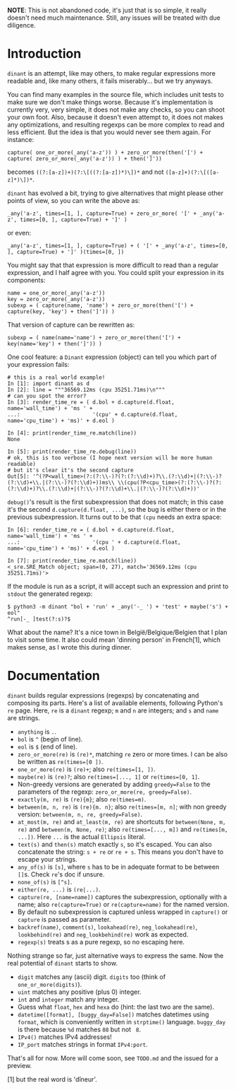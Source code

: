 **NOTE**: This is not abandoned code, it's just that is so simple, it really
doesn't need much maintenance. Still, any issues will be treated with due
diligence.

# Introduction

`dinant` is an attempt, like may others, to make regular expressions more
readable and, like many others, it fails miserably... but we try anyways.

You can find many examples in the source file, which includes unit tests to make
sure we don't make things worse. Because it's implementation is currently very,
very simple, it does not make any checks, so you can shoot your own foot. Also,
because it doesn't even attempt to, it does not makes any optimizations, and
resulting regexps can be more complex to read and less efficient. But the idea
is that you would never see them again. For instance:

    capture( one_or_more(_any('a-z')) ) + zero_or_more(then('[') + capture( zero_or_more(_any('a-z')) ) + then(']'))

becomes `((?:[a-z])+)(?:\[((?:[a-z])*)\])*` and not `([a-z]+)(?:\[([a-z]*)\])*`.

`dinant` has evolved a bit, trying to give alternatives that might please other
points of view, so you can write the above as:

    _any('a-z', times=[1, ], capture=True) + zero_or_more( '[' + _any('a-z', times=[0, ], capture=True) + ']' )

or even:

    _any('a-z', times=[1, ], capture=True) + ( '[' + _any('a-z', times=[0, ], capture=True) + ']' )(times=[0, ])

You might say that that expression is more difficult to read than a regular
expression, and I half agree with you. You could split your expression in its
components:

    name = one_or_more(_any('a-z'))
    key = zero_or_more(_any('a-z'))
    subexp = ( capture(name, 'name') + zero_or_more(then('[') + capture(key, 'key') + then(']')) )

That version of capture can be rewritten as:

    subexp = ( name(name='name') + zero_or_more(then('[') + key(name='key') + then(']')) )

One cool feature: a `Dinant` expression (object) can tell you which part of your
expression fails:

    # this is a real world example!
    In [1]: import dinant as d
    In [2]: line = """36569.12ms (cpu 35251.71ms)\n"""
    # can you spot the error?
    In [3]: render_time_re = ( d.bol + d.capture(d.float, name='wall_time') + 'ms ' +
    ...:                       '(cpu' + d.capture(d.float, name='cpu_time') + 'ms)' + d.eol )

    In [4]: print(render_time_re.match(line))
    None

    In [5]: print(render_time_re.debug(line))
    # ok, this is too verbose (I hope next version will be more human readable)
    # but it's clear it's the second capture
    Out[5]: '^(?P<wall_time>(?:(?:\\-)?(?:(?:\\d)+)?\\.(?:\\d)+|(?:\\-)?(?:\\d)+\\.|(?:\\-)?(?:\\d)+))ms\\ \\(cpu(?P<cpu_time>(?:(?:\\-)?(?:(?:\\d)+)?\\.(?:\\d)+|(?:\\-)?(?:\\d)+\\.|(?:\\-)?(?:\\d)+))'

`debug()`'s result is the first subexpression that does not match; in this case
it's the second `d.capture(d.float, ...)`, so the bug is either there or in the
previous subexpression. It turns out to be that `(cpu` needs an extra space:

    In [6]: render_time_re = ( d.bol + d.capture(d.float, name='wall_time') + 'ms ' +
    ...:                       '(cpu ' + d.capture(d.float, name='cpu_time') + 'ms)' + d.eol )

    In [7]: print(render_time_re.match(line))
    <_sre.SRE_Match object; span=(0, 27), match='36569.12ms (cpu 35251.71ms)'>

If the module is run as a script, it will accept such an expression and print to
`stdout` the generated regexp:

    $ python3 -m dinant "bol + 'run' + _any('-_ ') + 'test' + maybe('s') + eol"
    ^run[-_ ]test(?:s)?$

What about the name? It's a nice town in België/Belgique/Belgien that I plan to
visit some time. It also could mean 'dinning person' in French[1], which makes
sense, as I wrote this during dinner.

# Documentation

`dinant` builds regular expressions (regexps) by concatenating and composing its
parts. Here's a list of available elements, following Python's `re` page. Here,
`re` is a `dinant` regexp; `m` and `n` are integers; and `s` and `name` are
strings.

* `anything` is `.`.
* `bol` is `^` (begin of line).
* `eol` is `$` (end of line).
* `zero_or_more(re)` is `(re)*`, matching `re` zero or more times. I can be also
  be written as `re(times=[0 ])`.
* `one_or_more(re)` is `(re)+`; also `re(times=[1, ])`.
* `maybe(re)` is `(re)?`; also `re(times=[..., 1]` or `re(times=[0, 1]`.
* Non-greedy versions are generated by adding `greedy=False` to the parameters
  of the regexp: `zero_or_more(re, greedy=False)`.
* `exactly(m, re)` is `(re){m}`; also `re(times=m)`.
* `between(m, n, re)` is `(re){m. n}`; also `re(times=[m, n]`; with non greedy
  version: `between(m, n, re, greedy=False)`.
* `at_most(m, re)` and `at_least(m, re)` are shortcuts for `between(None, m, re)`
  and `between(m, None, re)`; also `re(times=[..., m])` and `re(times[m, ...])`. Here `...` is the actual `Ellipsis` literal.
* `text(s)` and `then(s)` match exactly `s`, so it's escaped. You can also
  concatenate the string: `s + re` or `re + s`. This means you don't have to
  escape your strings.
* `any_of(s)` is `[s]`, where `s` has to be in adequate format to be between
  `[]`s. Check `re`'s doc if unsure.
* `none_of(s)` is `[^s]`.
* `either(re, ...)` is `(re|...)`.
* `capture(re, [name=name])` captures the subexpression, optionally with a name;
  also `re(capture=True)` or `re(capture=name)` for the named version.
* By default no subexpression is captured unless wrapped in `capture()` or
  `capture` is passed as parameter.
* `backref(name)`, `comment(s)`, `lookahead(re)`, `neg_lookahead(re)`,
  `lookbehind(re)` and `neg_lookbehind(re)` work as expected.
* `regexp(s)` treats s as a pure regexp, so no escaping here.

Nothing strange so far, just alternative ways to express the same. Now the real
potential of `dinant` starts to show.

* `digit` matches any (ascii) digit. `digits` too (think of `one_or_more(digits)`).
* `uint` matches any positive (plus 0) integer.
* `int` and `integer` match any integer.
* Guess what `float`, `hex` and `hexa` do (hint: the last two are the same).
* `datetime([format], [buggy_day=False])` matches datetimes using `format`,
  which is conveniently written in `strptime()` language. `buggy_day` is there
  because `%d` matches `08` but not ` 8`.
* `IPv4()` matches IPv4 addresses!
* `IP_port` matches strings in format `IPv4:port`.

That's all for now. More will come soon, see `TODO.md` and the issued for a preview.

[1] but the real word is 'dîneur'.
